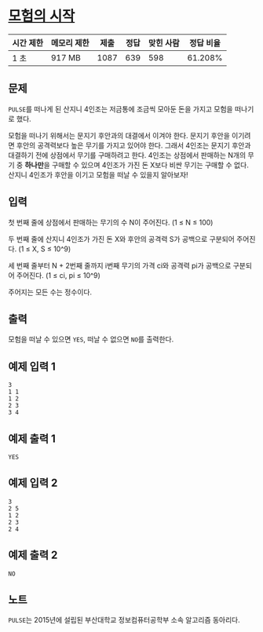# [모험의 시작](https://www.acmicpc.net/problem/31789)

| 시간 제한 | 메모리 제한 | 제출 | 정답 | 맞힌 사람 | 정답 비율 |
| --- | --- | --- | --- | --- | --- |
| 1 초 | 917 MB | 1087 | 639 | 598 | 61.208% |

## 문제

`PULSE`를 떠나게 된 산지니 4인조는 저금통에 조금씩 모아둔 돈을 가지고 모험을 떠나기로 했다.

모험을 떠나기 위해서는 문지기 후안과의 대결에서 이겨야 한다. 문지기 후안을 이기려면 후안의 공격력보다 높은 무기를 가지고 있어야 한다. 그래서 4인조는 문지기 후안과 대결하기 전에 상점에서 무기를 구매하려고 한다. 4인조는 상점에서 판매하는 N개의 무기 중 **하나만**을 구매할 수 있으며 4인조가 가진 돈 X보다 비싼 무기는 구매할 수 없다. 산지니 4인조가 후안을 이기고 모험을 떠날 수 있을지 알아보자!

## 입력

첫 번째 줄에 상점에서 판매하는 무기의 수 N이 주어진다. (1 ≤ N ≤ 100)

두 번째 줄에 산지니 4인조가 가진 돈 X와 후안의 공격력 S가 공백으로 구분되어 주어진다. (1 ≤ X, S ≤ 10^9)

세 번째 줄부터 N + 2번째 줄까지 i번째 무기의 가격 ci와 공격력 pi가 공백으로 구분되어 주어진다. (1 ≤ ci, pi ≤ 10^9)

주어지는 모든 수는 정수이다.

## 출력

모험을 떠날 수 있으면 `YES`, 떠날 수 없으면 `NO`를 출력한다.

## 예제 입력 1

```
3
1 1
1 2
2 3
3 4

```

## 예제 출력 1

```
YES

```

## 예제 입력 2

```
3
2 5
1 2
2 3
2 4

```

## 예제 출력 2

```
NO

```

## 노트

`PULSE`는 2015년에 설립된 부산대학교 정보컴퓨터공학부 소속 알고리즘 동아리다.
